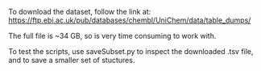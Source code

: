 To download the dataset, follow the link at:
https://ftp.ebi.ac.uk/pub/databases/chembl/UniChem/data/table_dumps/

The full file is ~34 GB, so is very time consuming to work with. 

To test the scripts, use saveSubset.py to inspect the downloaded .tsv file, and to save a smaller set of stuctures.
